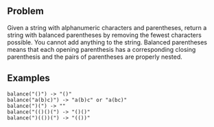 ## Problem

Given a string with alphanumeric characters and parentheses, return a string with balanced parentheses by removing the fewest characters possible. You cannot add anything to the string.
Balanced parentheses means that each opening parenthesis has a corresponding closing parenthesis and the pairs of parentheses are properly nested. 


## Examples

```
balance("()") -> "()"
balance("a(b)c)") -> "a(b)c" or "a(bc)"
balance(")(") -> ""
balance("(()()(") -> "()()"
balance(")(())(") -> "(())"
```
